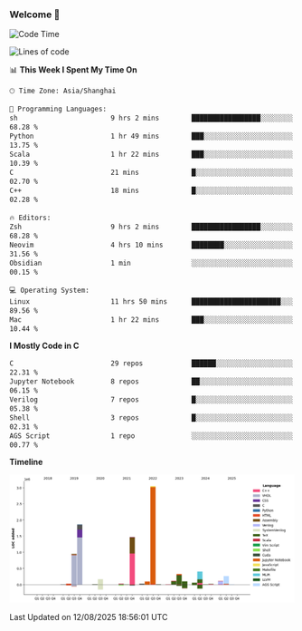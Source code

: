 ### Welcome 👋

<!--START_SECTION:waka-->
![Code Time](http://img.shields.io/badge/Code%20Time-2%2C094%20hrs%2058%20mins-blue)

![Lines of code](https://img.shields.io/badge/From%20Hello%20World%20I%27ve%20Written-9.1%20million%20lines%20of%20code-blue)

📊 **This Week I Spent My Time On** 

```text
🕑︎ Time Zone: Asia/Shanghai

💬 Programming Languages: 
sh                       9 hrs 2 mins        █████████████████░░░░░░░░   68.28 % 
Python                   1 hr 49 mins        ███░░░░░░░░░░░░░░░░░░░░░░   13.75 % 
Scala                    1 hr 22 mins        ███░░░░░░░░░░░░░░░░░░░░░░   10.39 % 
C                        21 mins             █░░░░░░░░░░░░░░░░░░░░░░░░   02.70 % 
C++                      18 mins             █░░░░░░░░░░░░░░░░░░░░░░░░   02.28 % 

🔥 Editors: 
Zsh                      9 hrs 2 mins        █████████████████░░░░░░░░   68.28 % 
Neovim                   4 hrs 10 mins       ████████░░░░░░░░░░░░░░░░░   31.56 % 
Obsidian                 1 min               ░░░░░░░░░░░░░░░░░░░░░░░░░   00.15 % 

💻 Operating System: 
Linux                    11 hrs 50 mins      ██████████████████████░░░   89.56 % 
Mac                      1 hr 22 mins        ███░░░░░░░░░░░░░░░░░░░░░░   10.44 % 
```

**I Mostly Code in C** 

```text
C                        29 repos            ██████░░░░░░░░░░░░░░░░░░░   22.31 % 
Jupyter Notebook         8 repos             ██░░░░░░░░░░░░░░░░░░░░░░░   06.15 % 
Verilog                  7 repos             █░░░░░░░░░░░░░░░░░░░░░░░░   05.38 % 
Shell                    3 repos             █░░░░░░░░░░░░░░░░░░░░░░░░   02.31 % 
AGS Script               1 repo              ░░░░░░░░░░░░░░░░░░░░░░░░░   00.77 % 
```



**Timeline**

![Lines of Code chart](https://raw.githubusercontent.com/Bohan-hu/Bohan-hu/master/assets/bar_graph.png)


 Last Updated on 12/08/2025 18:56:01 UTC
<!--END_SECTION:waka-->



